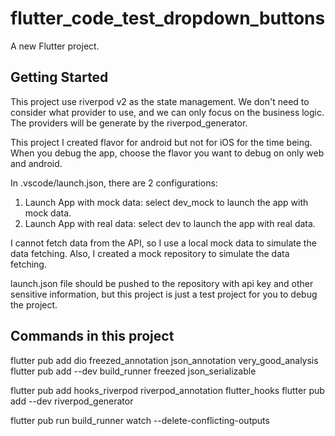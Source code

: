 # flutter_code_test_dropdown_buttons

A new Flutter project.

## Getting Started

This project use riverpod v2 as the state management.
We don't need to consider what provider to use, and we can only focus on the business logic.
The providers will be generate by the riverpod_generator.

This project I created flavor for android but not for iOS for the time being. When you debug the app, choose the flavor you want to debug on only web and android.

In .vscode/launch.json, there are 2 configurations:

1. Launch App with mock data: select dev_mock to launch the app with mock data.
2. Launch App with real data: select dev to launch the app with real data.

I cannot fetch data from the API, so I use a local mock data to simulate the data fetching.
Also, I created a mock repository to simulate the data fetching.

launch.json file should be pushed to the repository with api key and other sensitive information, but this project is just a test project for you to debug the project.

## Commands in this project

flutter pub add dio freezed_annotation json_annotation very_good_analysis
flutter pub add --dev build_runner freezed json_serializable

flutter pub add hooks_riverpod riverpod_annotation flutter_hooks
flutter pub add --dev riverpod_generator

flutter pub run build_runner watch --delete-conflicting-outputs
